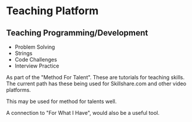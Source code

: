 <body>
  <h1>Teaching Platform </h1>
<h2>Teaching Programming/Development</h2>
  <ul>
<li>Problem Solving</li>
  <li>Strings</li>
    <li>Code Challenges</li>
    <li>Interview Practice</li>
  </ul>
  <p>As part of the "Method For Talent". These are tutorials for teaching skills. The current path has these being used for Skillshare.com and other video platforms.</p>  <p>This may be used for method for talents well.</p>
  <p> A connection to "For What I Have", would also be a useful tool. </p>
  
  
</body>

